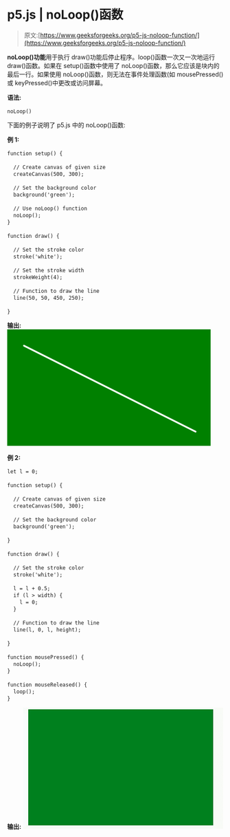# p5.js | noLoop()函数

> 原文:[https://www.geeksforgeeks.org/p5-js-noloop-function/](https://www.geeksforgeeks.org/p5-js-noloop-function/)

**noLoop()功能**用于执行 draw()功能后停止程序。loop()函数一次又一次地运行 draw()函数。如果在 setup()函数中使用了 noLoop()函数，那么它应该是块内的最后一行。如果使用 noLoop()函数，则无法在事件处理函数(如 mousePressed()或 keyPressed()中更改或访问屏幕。

**语法:**

```
noLoop()
```

下面的例子说明了 p5.js 中的 noLoop()函数:

**例 1:**

```
function setup() {

  // Create canvas of given size
  createCanvas(500, 300);

  // Set the background color
  background('green');

  // Use noLoop() function
  noLoop();
}

function draw() {

  // Set the stroke color
  stroke('white');

  // Set the stroke width
  strokeWeight(4);

  // Function to draw the line
  line(50, 50, 450, 250);

}
```

**输出:**
![](img/ea9c160537acd8850bdf973d33e9997b.png)

**例 2:**

```
let l = 0;

function setup() {

  // Create canvas of given size
  createCanvas(500, 300);

  // Set the background color
  background('green');

}

function draw() {

  // Set the stroke color
  stroke('white');

  l = l + 0.5;
  if (l > width) {
    l = 0;
  }

  // Function to draw the line
  line(l, 0, l, height);

}

function mousePressed() {
  noLoop();
}

function mouseReleased() {
  loop();
}
```

**输出:**
![](img/9f454bad4dfc432c06f37b2fe0158871.png)